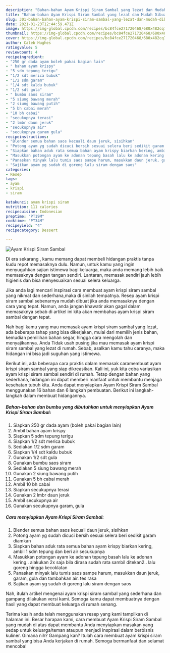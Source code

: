 ```yaml
---
description: "Bahan-bahan Ayam Krispi Siram Sambal yang lezat dan Mudah Dibuat"
title: "Bahan-bahan Ayam Krispi Siram Sambal yang lezat dan Mudah Dibuat"
slug: 301-bahan-bahan-ayam-krispi-siram-sambal-yang-lezat-dan-mudah-dibuat
date: 2021-01-23T12:44:59.471Z
image: https://img-global.cpcdn.com/recipes/bc84fce271720468/680x482cq70/ayam-krispi-siram-sambal-foto-resep-utama.jpg
thumbnail: https://img-global.cpcdn.com/recipes/bc84fce271720468/680x482cq70/ayam-krispi-siram-sambal-foto-resep-utama.jpg
cover: https://img-global.cpcdn.com/recipes/bc84fce271720468/680x482cq70/ayam-krispi-siram-sambal-foto-resep-utama.jpg
author: Caleb Hughes
ratingvalue: 5
reviewcount: 4
recipeingredient:
- "250 gr dada ayam boleh pakai bagian lain"
- " bahan ayam krispy"
- "5 sdm tepung terigu"
- "1/2 sdt merica bubuk"
- "1/2 sdm garam"
- "1/4 sdt kaldu bubuk"
- "1/2 sdt gula"
- " bumbu saos siram"
- "5 siung bawang merah"
- "2 siung bawang putih"
- "5 bh cabai merah"
- "10 bh cabai"
- "secukupnya terasi"
- "2 lmbr daun jeruk"
- "secukupnya air"
- "secukupnya garam gula"
recipeinstructions:
- "Blender semua bahan saos kecuali daun jeruk, sisihkan"
- "Potong ayam yg sudah dicuci bersih sesuai selera beri sedikit garam diamkan"
- "Siapkan bahan aduk rata semua bahan ayam krispy biarkan kering, ambil 1 sdm tepung dan beri air secukupnya"
- "Masukkan potongan ayam ke adonan tepung basah lalu ke adonan kering.. alakukan 2x saja bila dirasa sudah rata sambil ditekan2.. lalu goreng hingga kecoklatan"
- "Panaskan minyak lalu tumis saos sampe harum, masukkan daun jeruk, garam, gula dan tambahkan air. tes rasa"
- "Sajikan ayam yg sudah di goreng lalu siram dengan saos"
categories:
- Resep
tags:
- ayam
- krispi
- siram

katakunci: ayam krispi siram 
nutrition: 111 calories
recipecuisine: Indonesian
preptime: "PT19M"
cooktime: "PT34M"
recipeyield: "4"
recipecategory: Dessert

---
```



![Ayam Krispi Siram Sambal](https://img-global.cpcdn.com/recipes/bc84fce271720468/680x482cq70/ayam-krispi-siram-sambal-foto-resep-utama.jpg)

Di era  sekarang , kamu memang dapat membeli hidangan praktis tanpa kudu repot memasaknya dulu. Namun, untuk kamu yang ingin menyuguhkan sajian istimewa bagi keluarga, maka anda memang lebih baik memasaknya dengan tangan sendiri. Lantaran, memasak sendiri jauh lebih higienis dan bisa menyesuaikan sesuai selera keluarga.

Jika anda lagi mencari inspirasi cara membuat ayam krispi siram sambal yang nikmat dan sederhana,maka di sinilah tempatnya. Resep ayam krispi siram sambal  sebenarnya mudah dibuat jika anda memasaknya dengan cara yang tepat. Namun, anda jangan khawatir akan gagal dalam memasaknya 
sebab di artikel ini kita akan membahas ayam krispi siram sambal dengan tepat.  



Nah bagi kamu yang mau memasak ayam krispi siram sambal yang lezat, ada beberapa tahap yang bisa dikerjakan, mulai dari memilih jenis bahan, kemudian pemilihan bahan segar, hingga cara mengolah dan menyajikannya. Anda Tidak usah pusing jika mau memasak ayam krispi siram sambal yang lezat di rumah. Sebab, asalkan kamu  tahu caranya, maka hidangan ini bisa jadi suguhan yang istimewa.

Berikut ini, ada beberapa cara praktis  dalam memasak caramembuat ayam krispi siram sambal yang siap dikreasikan. Kali ini, yuk kita coba variasikan ayam krispi siram sambal sendiri di rumah. Tetap dengan bahan yang sederhana, hidangan ini dapat memberi manfaat untuk membantu menjaga kesehatan tubuh kita. Anda dapat menyiapkan Ayam Krispi Siram Sambal menggunakan 16 bahan dan 6 langkah pembuatan. Berikut ini langkah-langkah dalam membuat hidangannya.

<!--inarticleads1-->

##### Bahan-bahan dan bumbu yang dibutuhkan untuk menyiapkan Ayam Krispi Siram Sambal:

1. Siapkan 250 gr dada ayam (boleh pakai bagian lain)
1. Ambil  bahan ayam krispy
1. Siapkan 5 sdm tepung terigu
1. Siapkan 1/2 sdt merica bubuk
1. Sediakan 1/2 sdm garam
1. Siapkan 1/4 sdt kaldu bubuk
1. Gunakan 1/2 sdt gula
1. Gunakan  bumbu saos siram
1. Sediakan 5 siung bawang merah
1. Gunakan 2 siung bawang putih
1. Gunakan 5 bh cabai merah
1. Ambil 10 bh cabai
1. Siapkan secukupnya terasi
1. Gunakan 2 lmbr daun jeruk
1. Ambil secukupnya air
1. Gunakan secukupnya garam, gula




<!--inarticleads2-->

##### Cara menyiapkan Ayam Krispi Siram Sambal:

1. Blender semua bahan saos kecuali daun jeruk, sisihkan
1. Potong ayam yg sudah dicuci bersih sesuai selera beri sedikit garam diamkan
1. Siapkan bahan aduk rata semua bahan ayam krispy biarkan kering, ambil 1 sdm tepung dan beri air secukupnya
1. Masukkan potongan ayam ke adonan tepung basah lalu ke adonan kering.. alakukan 2x saja bila dirasa sudah rata sambil ditekan2.. lalu goreng hingga kecoklatan
1. Panaskan minyak lalu tumis saos sampe harum, masukkan daun jeruk, garam, gula dan tambahkan air. tes rasa
1. Sajikan ayam yg sudah di goreng lalu siram dengan saos




Nah, itulah artikel mengenai  ayam krispi siram sambal  yang sederhana dan gampang dilakukan versi kami. Semoga kamu dapat membuatnya dengan hasil yang dapat membuat keluarga di rumah senang. 

Terima kasih anda telah menggunakan resep yang kami tampilkan di halaman ini. Besar harapan kami, cara membuat  Ayam Krispi Siram Sambal yang mudah di atas dapat membantu Anda menyiapkan masakan yang sedap untuk keluarga/teman ataupun menjadi inspirasi dalam berbisnis kuliner. Gimana nih? Gampang kan? Itulah cara membuat ayam krispi siram sambal yang bisa Anda kerjakan di rumah. Semoga bermanfaat dan selamat mencoba!

